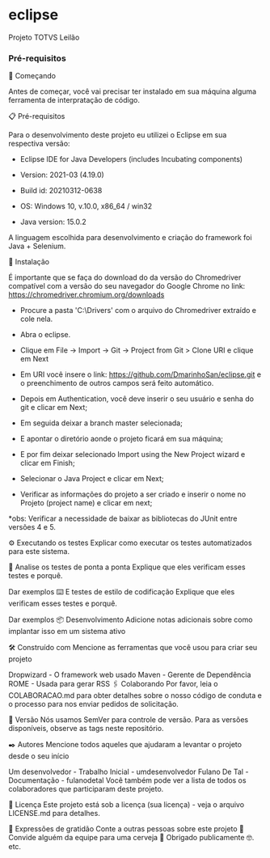 # eclipse
Projeto TOTVS Leilão

### Pré-requisitos


🚀 Começando

Antes de começar, você vai precisar ter instalado em sua máquina alguma ferramenta de interpratação de código.


📋 Pré-requisitos

Para o desenvolvimento deste projeto eu utilizei o Eclipse em sua respectiva versão:

- Eclipse IDE for Java Developers (includes Incubating components)

- Version: 2021-03 (4.19.0)

- Build id: 20210312-0638

- OS: Windows 10, v.10.0, x86_64 / win32

- Java version: 15.0.2

A linguagem escolhida para desenvolvimento e criação do framework foi Java + Selenium.


🔧 Instalação

É importante que se faça do download do da versão do Chromedriver compatível com a versão do seu navegador do Google Chrome no link: https://chromedriver.chromium.org/downloads

- Procure a pasta 'C:\Drivers' com o arquivo do Chromedriver extraído e cole nela.

- Abra o eclipse.

- Clique em File -> Import -> Git -> Project from Git > Clone URI e clique em Next

- Em URI você insere o link: https://github.com/DmarinhoSan/eclipse.git e o preenchimento de outros campos será feito automático.

- Depois em Authentication, você deve inserir o seu usuário e senha do git e clicar em Next;
- Em seguida deixar a branch master selecionada;
- E apontar o diretório aonde o projeto ficará em sua máquina;
- E por fim deixar selecionado Import using the New Project wizard e clicar em Finish;
- Selecionar o Java Project e clicar em Next;
- Verificar as informações do projeto a ser criado e inserir o nome no Projeto (project name) e clicar em next;

*obs: Verificar a necessidade de baixar as bibliotecas do JUnit entre versões 4 e 5.


⚙️ Executando os testes
Explicar como executar os testes automatizados para este sistema.

🔩 Analise os testes de ponta a ponta
Explique que eles verificam esses testes e porquê.

Dar exemplos
⌨️ E testes de estilo de codificação
Explique que eles verificam esses testes e porquê.

Dar exemplos
📦 Desenvolvimento
Adicione notas adicionais sobre como implantar isso em um sistema ativo

🛠️ Construído com
Mencione as ferramentas que você usou para criar seu projeto

Dropwizard - O framework web usado
Maven - Gerente de Dependência
ROME - Usada para gerar RSS
🖇️ Colaborando
Por favor, leia o COLABORACAO.md para obter detalhes sobre o nosso código de conduta e o processo para nos enviar pedidos de solicitação.

📌 Versão
Nós usamos SemVer para controle de versão. Para as versões disponíveis, observe as tags neste repositório.

✒️ Autores
Mencione todos aqueles que ajudaram a levantar o projeto desde o seu início

Um desenvolvedor - Trabalho Inicial - umdesenvolvedor
Fulano De Tal - Documentação - fulanodetal
Você também pode ver a lista de todos os colaboradores que participaram deste projeto.

📄 Licença
Este projeto está sob a licença (sua licença) - veja o arquivo LICENSE.md para detalhes.

🎁 Expressões de gratidão
Conte a outras pessoas sobre este projeto 📢
Convide alguém da equipe para uma cerveja 🍺
Obrigado publicamente 🤓.
etc.
